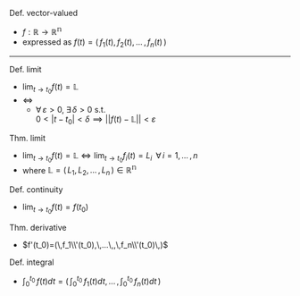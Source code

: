 
Def. vector-valued
- $f:\mathbb{R\to R^n}$
- expressed as  $f(t)=(\,f_1(t),\,f_2(t), \,...\,,f_n(t)\,)$

---

Def.  limit
- $\displaystyle\lim_{t\to t_0}f(t)=\mathbb{L}$
- $\iff$
	- $\forall\,\varepsilon>0,\;\exists\,\delta>0$  s.t.  
	   $0<|t-t_0|<\delta\implies||f(t)-\mathbb{L}||<\varepsilon$

Thm. limit
- $\displaystyle\lim_{t\to t_0}f(t)=\mathbb{L}\iff\lim_{t\to t_0}f_i(t)=L_i\;\;\forall\,i=1,...\,,\,n$
- where  $\mathbb{L}=(\,L_1,\,L_2,\,...\,,\,L_n\,)\in\mathbb{R^n}$

Def. continuity
- $\displaystyle\lim_{t\to t_0}f(t)=f(t_0)$

Thm. derivative
- $f'(t_0)=(\,f_1\\'(t_0),\,...\,,\,f_n\\'(t_0)\,)$

Def. integral
- $\displaystyle \int_0^{t_0}\!\!f(t)dt=(\,\displaystyle \int_0^{t_0}\!\!f_1(t)dt,\,...\,,\,\displaystyle \int_0^{t_0}\!\!f_n(t)dt\,)$